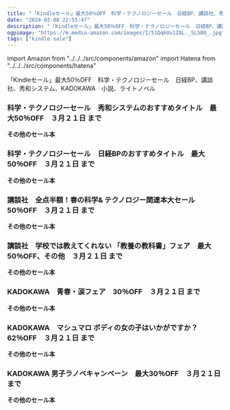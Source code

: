 ```yaml
---
title: "「Kindleセール」最大50％OFF　科学・テクノロジーセール　日経BP、講談社、秀和システム、KADOKAWA　小説、ライトノベル"
date: "2024-03-08 22:55:47"
description: "「Kindleセール」最大50％OFF　科学・テクノロジーセール　日経BP、講談社、秀和システム、KADOKAWA　小説、ライトノベル"
ogpimage: "https://m.media-amazon.com/images/I/51QqkUv1ZAL._SL500_.jpg"
tags: ["kindle sale"]
---
```

import Amazon from "../../../src/components/amazon"
import Hatena from "../../../src/components/hatena"

「Kindleセール」最大50％OFF　科学・テクノロジーセール　日経BP、講談社、秀和システム、KADOKAWA　小説、ライトノベル



### 科学・テクノロジーセール　秀和システムのおすすめタイトル　最大50％OFF　３月２１日 まで


<Amazon asin="B0BYCKLDY9" />



<Amazon asin="B0928DWKGT" />



<Amazon asin="B07BNGRWGG" />


**その他のセール本**

<Hatena src="https://kyukyunyorituryo.github.io/kindle_sale/20240321a24557066051shuwa/" title=""/>

### 科学・テクノロジーセール　日経BPのおすすめタイトル　最大50％OFF　３月２１日 まで


<Amazon asin="B0CF3XKGR4" />



<Amazon asin="B0C231J7FC" />



<Amazon asin="B0C1RFS6QK" />


**その他のセール本**

<Hatena src="https://kyukyunyorituryo.github.io/kindle_sale/20240321a24557066051nikkei/" title=""/>

### 講談社　全点半額！春の科学& テクノロジー関連本大セール　50％OFF　３月２１日 まで


<Amazon asin="B01N1SWRCP" />



<Amazon asin="B07ZD2TFTF" />



<Amazon asin="B00IJ6UZP2" />


**その他のセール本**

<Hatena src="https://kyukyunyorituryo.github.io/kindle_sale/20240321s39444/" title=""/>

### 講談社　学校では教えてくれない 「教養の教科書」フェア　最大50％OFF、その他　３月２１日 まで


<Amazon asin="B096RXLY39" />



<Amazon asin="B014EO2FIC" />



<Amazon asin="B09X59J5ZH" />


**その他のセール本**

<Hatena src="https://kyukyunyorituryo.github.io/kindle_sale/20240321s39450/" title=""/>

### KADOKAWA　青春・涙フェア　30％OFF　３月２１日 まで


<Amazon asin="B0BNZW8825" />



<Amazon asin="B09RWCMVLM" />



<Amazon asin="B08M5RL1YT" />


**その他のセール本**

<Hatena src="https://kyukyunyorituryo.github.io/kindle_sale/20240321s39256/" title=""/>

### KADOKAWA　マシュマロ ボディの女の子はいかがですか？　62％OFF　３月２１日 まで


<Amazon asin="B0C7THKN7Z" />



<Amazon asin="B09N6WCKJ9" />



<Amazon asin="B09FSLRRWY" />


**その他のセール本**

<Hatena src="https://kyukyunyorituryo.github.io/kindle_sale/20240321s39405/" title=""/>

### KADOKAWA 男子ラノベキャンペーン　最大30％OFF　３月２１日 まで


<Amazon asin="B0CMCDJ1T7" />



<Amazon asin="B0CKL48XLR" />



<Amazon asin="B0CK82S1X1" />


**その他のセール本**

<Hatena src="https://kyukyunyorituryo.github.io/kindle_sale/20240321s39282/" title=""/>